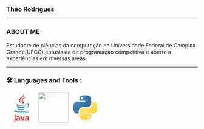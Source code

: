 ### Théo Rodrigues

---

### ABOUT ME 

Estudante de ciências da computação na Universidade Federal de Campina Grande(UFCG) entusiasta de programação competitiva e aberto a experiências em diversas áreas.

---

### :hammer_and_wrench: Languages and Tools :
<div>
  
<img src="https://raw.githubusercontent.com/devicons/devicon/55609aa5bd817ff167afce0d965585c92040787a/icons/java/java-original-wordmark.svg" height="80" width="80" >
<img src="https://cdn-icons-png.flaticon.com/512/6132/6132222.png" height="80" width="80">
<img src="https://raw.githubusercontent.com/devicons/devicon/55609aa5bd817ff167afce0d965585c92040787a/icons/python/python-original.svg" height="80" width="80">

</div>
<!--
**theocpop/theocpop** is a ✨ _special_ ✨ repository because its `README.md` (this file) appears on your GitHub profile.

Here are some ideas to get you started:

- 🔭 I’m currently working on ...
- 🌱 I’m currently learning ...
- 👯 I’m looking to collaborate on ...
- 🤔 I’m looking for help with ...
- 💬 Ask me about ...
- 📫 How to reach me: ...
- 😄 Pronouns: ...
- ⚡ Fun fact: ...
-->
